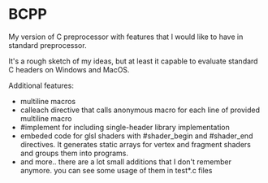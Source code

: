 
# BCPP

My version of C preprocessor with features that I would like to have in standard preprocessor.

It's a rough sketch of my ideas, but at least it capable to evaluate standard C headers on Windows and MacOS.

Additional features:
- multiline macros
- calleach directive that calls anonymous macro for each line of provided multiline macro
- #implement for including single-header library implementation
- embeded code for glsl shaders with #shader_begin and #shader_end directives. It generates static arrays for vertex and fragment shaders and groups them into programs.
- and more.. there are a lot small additions that I don't remember anymore. you can see some usage of them in test*.c files


